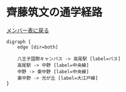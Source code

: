 # 齊藤筑文の通学経路

[メンバー表に戻る](member.md#メンバー表)

```graphviz
digraph {
    edge [dir=both]

    八王子国際キャンパス -> 高尾駅 [label=バス]
    高尾駅 -> 中野 [label=中央線]
    中野 -> 東中野 [label=中央線]
    東中野 -> 光が丘 [label=大江戸線]
}
```
